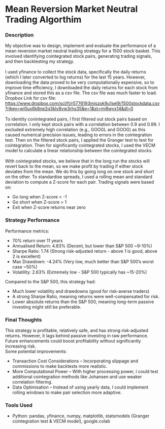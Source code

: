 # Mean Reversion Market Neutral Trading Algorthim

### Description
My objective was to design, implement and evaluate the performance of a mean reversion market neutral trading strategy for a 1500 stock basket. This involved identifying cointegrated stock pairs, generating trading signals, and then backtesting my strategy.
</br></br>
I used yfinance to collect the stock data, specifically the daily returns (which I later converted to log returns) for the last 15 years. However, downloading the data proved to be very computationally expensive, so to improve time efficiency, I downloaded the daily returns for each stock from yfinance and stored this as a csv file. The csv file was much faster to load.</br>Dropbox Link for csv file: https://www.dropbox.com/scl/fi/r5776193mjszok9u1sel9/1500stockdata.csv?rlkey=wj0ux6k8ne2q3klv8vw3rhs35&e=1&st=mj8wyx14&dl=0
</br></br>
To identity conintegrated pairs, I first filtered out stock pairs based on correlation. I only kept stock pairs with a correlation between 0.9 and 0.99. I excluded extremely high correlation (e.g., GOOGL and GOOG) as this caused numerical precision issues, leading to errors in the cointegration test. Then on the filtered stock pairs, I applied the Granger test to test for cointegration. Then for significantly cointegrated stocks, I used the VECM model to calculate a linear relationship between the cointegrated stocks.
</br></br>
With cointegrated stocks, we believe that in the long run the stocks will revert back to the mean, so we make profit by trading if either stock deviates from the mean. We do this by going long on one stock and short on the other. To standardise spreads, I used a rolling mean and standard deviation to compute a Z-score for each pair. 
Trading signals were based on: 
- Go long when Z-score < -1 
- Go short when Z-score > 1 
- Exit when Z-score returns near zero

### Strategy Performance
Performance metrics:
- 70% return over 11 years 
- Annualised Return: 4.83% (Decent, but lower than S&P 500 ~9-10%)
- Sharpe Ratio: 1.74 (Strong risk-adjusted return - above 1 is good, above 2 is excellent)
- Max Drawdown: -4.24% (Very low, much better than S&P 500’s worst case ~50%)
- Volatility: 2.63% (Extremely low - S&P 500 typically has ~15-20%)

Compared to the S&P 500, this strategy had:
- Much lower volatility and drawdowns (good for risk-averse traders)
- A strong Sharpe Ratio, meaning returns were well-compensated for risk.
- Lower absolute returns than the S&P 500, meaning long-term passive investing might still be preferable. 

### Final Thoughts
This strategy is profitable, relatively safe, and has strong risk-adjusted 
returns. However, it lags behind passive investing in raw performance. Future 
enhancements could boost profitability without significantly increasing risk.
</br>Some potential improvements:
- Transaction Cost Considerations – Incorporating slippage and commissions to make backtests more realistic. 
- More Computational Power – With higher processing power, I could test additional cointegration methods like Johansen and use weaker correlation filtering. 
- Data Optimisation – Instead of using yearly data, I could implement rolling windows to make pair selection more adaptive. 

### Tools Used
- Python: pandas, yfinance, numpy, matplotlib, statsmodels (Granger cointegration test & VECM model), google.colab
